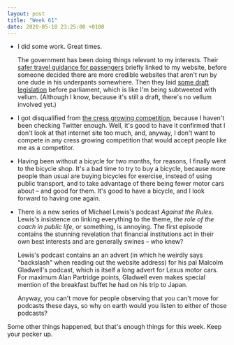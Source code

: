 ```yaml
---
layout: post
title: "Week 61"
date: 2020-05-18 23:25:00 +0100
---
```


- I did some work. Great times.
  
  The government has been doing things relevant to my interests. Their [safer travel guidance for passengers](https://www.gov.uk/guidance/coronavirus-covid-19-safer-travel-guidance-for-passengers) briefly linked to my website, before someone decided there are more credible websites that aren't run by one dude in his underpants somewhere. Then they laid [some draft legislation](http://www.legislation.gov.uk/ukdsi/2020/9780111196021) before parliament, which is like I'm being subtweeted with vellum. (Although I know, because it's still a draft, there's no vellum involved yet.)

- I got disqualified from [the cress growing competition](https://cress2020.com/), because I haven't been checking Twitter enough. Well, it's good to have it confirmed that I don't look at that internet site too much, and, anyway, I don't want to compete in any cress growing competition that would accept people like me as a competitor.

- Having been without a bicycle for two months, for reasons, I finally went to the bicycle shop. It's a bad time to try to buy a bicycle, because more people than usual are buying bicycles for exercise, instead of using public transport, and to take advantage of there being fewer motor cars about – and good for them. It's good to have a bicycle, and I look forward to having one again.

- There is a new series of Michael Lewis's podcast _Against the Rules_. Lewis's insistence on linking everything to the theme, _the role of the coach in public life_, or something, is annoying. The first episode contains the stunning revelation that financial institutions act in their own best interests and are generally swines – who knew?

  Lewis's podcast contains an an advert (in which he weirdly says "backslash" when reading out the website address) for his pal Malcolm Gladwell's podcast, which is itself a long advert for Lexus motor cars. For maximum Alan Partridge points, Gladwell even makes special mention of the breakfast buffet he had on his trip to Japan.

  Anyway, you can't move for people observing that you can't move for podcasts these days, so why on earth would you listen to either of those podcasts?

Some other things happened, but that's enough things for this week. Keep your pecker up.
